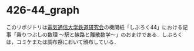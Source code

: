 # 426-44_graph
このリポジトリは[電気通信大学鉄道研究会](http://www.uecrail.club.uec.ac.jp/official/index.html)の機関紙「しぶろく44」における記事「乗りつぶしの数理 ～駅と線路と離散数学～」のおまけである．しぶろくは，コミケまたは調布祭において頒布している．

